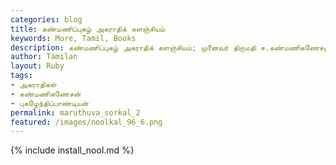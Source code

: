 ```yaml
---  
categories: blog  
title: கண்மணிப்புகழ் அகராதிக் களஞ்சியம்
keywords: More, Tamil, Books  
description: கண்மணிப்புகழ் அகராதிக் களஞ்சியம்; முனைவர் திருமதி ச.கண்மணிகணேசனும், மருத்துவர் புகழேந்திப்பாண்டியனும் மருத்துவநூல் மொழிபெயர்ப்புப் பணியில் ஈடுபட்டு இந்த கைபேசி நூலை உருவாக்கி உள்ளனர்
author: Tamilan  
layout: Ruby  
tags:     
- அகராதிகள்
- கண்மணிகணேசன்
- புகழேந்திப்பாண்டியன்
permalink: maruthuva_sorkal_2  
featured: /images/noolkal_96_6.png  
---  
```

{% include install_nool.md %}  
